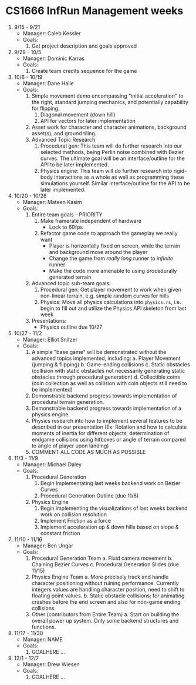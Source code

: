 # CS1666 InfRun Management weeks

1. 9/15 - 9/21
	* Manager: Caleb Kessler
	* Goals:
		1. Get project description and goals approved
1. 9/29 - 10/5
	* Manager: Dominic Karras
	* Goals:
		1. Create team credits sequence for the game
1. 10/6 - 10/19
	* Manager: Dane Halle
	* Goals:
		1. Simple movement demo encompassing "initial acceleration" to the right, standard jumping mechanics, and potentially capability for flipping.
			1.  Diagonal movement (down hill) 
			2.  API for vectors for later implementation
		2. Asset work for character and character animations, background asset(s), and ground tiling. 
		3. Advanced Topic Research
			1. Procedural gen: This team will do further research into our selected methods, being Perlin noise combined with Bezier curves. The ultimate goal will be an interface/outline for the API to be later implemented. 
			2. Physics engine: This team will do further research into rigid-body interactions as a whole as well as programming these simulations yourself. Similar interface/outline for the API to be later implemented. 
1. 10/20 - 10/26
	* Manager: Mateen Kasim
	* Goals:
		1. Entire team goals - PRIORITY
			1. Make framerate independent of hardware
				* Lock to 60fps
			2. Refactor game code to approach the gameplay we really want
				* Player is horizontally fixed on screen, while the terrain and background move around the player
				* Change the game from _really long_ runner to _infinite_ runner
				* Make the code more amenable to using procedurally generated terrain
		2. Advanced topic sub-team goals:
			1. Procedural gen: Get player movement to work when given non-linear terrain, e.g. simple random curves for hills
			2. Physics: Move all physics calculations into `physics.rs`, i.e. begin to fill out and utilize the Physics API skeleton from last week
		3. Presentations:
			* Physics outline due 10/27
1. 10/27 - 11/2
	* Manager: Elliot Snitzer
	* Goals:
		1. A simple "base game" will be demonstrated without the advanced topics implemented, including:
			a. Player Movement (jumping & flipping)
  			b. Game-ending collisions
  			c. Static obstacles (collision with static obstacles not necessarily generating static obstacles through procedural generation)
  			d. Collectible coins (coin collection as well as collision with coin objects still need to be implemented)
		2. Demonstrable backend progress towards implementation of procedural terrain generation.
		3. Demonstrable backend progress towards implementation of a physics engine.
		4. Physics research into how to implement several features to be described in our presentation (Ex: Rotation and how to calculate moments of inertia for 			   different objects, determination of endgame collisions using hitboxes or angle of terrain compared to angle of player upon landing)
		5. COMMENT ALL CODE AS MUCH AS POSSIBLE
1. 11/3 - 11/9
	* Manager: Michael Daley
	* Goals:
		1. Procedural Generation
			1. Begin Implementating last weeks backend work on Bezier Curves
			2. Procedural Generation Outline (due 11/8)
		2. Physics Engine
			1. Begin implementing the visualizations of last weeks backend work on collision resolution
			2. Implement Friction as a force 
			3. Implement acceleration up & down hills based on slope & constant friction
1. 11/10 - 11/16
	* Manager: Ben Ungar
	* Goals:
		1. Procedural Generation Team
			a. Fluid camera movement
			b. Chaining Bezier Curves
			c. Procedural Generation Slides (due 11/15)
		2. Physics Engine Team
			a. More precisely track and handle character positioning without ruining performance. Currently integers values are handling character position, need to shift to floating point values.
			b. Static obstacle collisions; for animating crashes before the end screen and also for non-game ending collisions.
		3. Other (contributors from Entire Team)
			a. Start on building the overall power up system. Only some backend structures and functions.
1. 11/17 - 11/30
	* Manager: NAME
	* Goals:
		1. GOALHERE
		...
1. 12/1 - 12/7
	* Manager: Drew Wiesen
	* Goals:
		1. GOALHERE
		...

